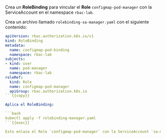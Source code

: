 Crea un **RoleBinding** para vincular el **Role** `configmap-pod-manager` con la ServiceAccount en el namespace `rbac-lab`.

Crea un archivo llamado `rolebinding-sa-manager.yaml` con el siguiente contenido:

```yaml
apiVersion: rbac.authorization.k8s.io/v1
kind: RoleBinding
metadata:
  name: configmap-pod-binding
  namespace: rbac-lab
subjects:
- kind: user
  name: pod-manager
  namespace: rbac-lab
roleRef:
  kind: Role
  name: configmap-pod-manager
  apiGroup: rbac.authorization.k8s.io
```{{copy}}

Aplica el RoleBinding:

```bash
kubectl apply -f rolebinding-manager.yaml
```{{exec}}

Esto enlaza el Role `configmap-pod-manager` con la ServiceAccount `sa-manager`.